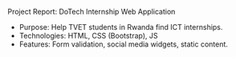 Project Report: DoTech Internship Web Application

- Purpose: Help TVET students in Rwanda find ICT internships.
- Technologies: HTML, CSS (Bootstrap), JS
- Features: Form validation, social media widgets, static content.
